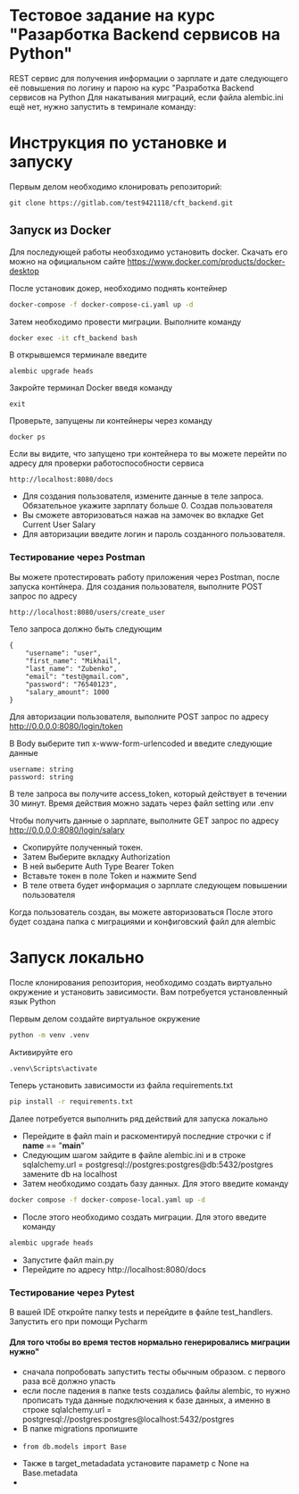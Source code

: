 # Тестовое задание на курс "Разарботка Backend сервисов на Python"

REST сервис для получения информации о зарплате и дате следующего её повышения по логину и парою на курс "Разработка Backend сервисов на Python
Для накатывания миграций, если файла alembic.ini ещё нет, нужно запустить в темринале команду:

# Инструкция по установке и запуску
Первым делом необходимо клонировать репозиторий:
````
git clone https://gitlab.com/test9421118/cft_backend.git
````
## Запуск из Docker 
Для последующей работы необзходимо установить docker. Скачать его можно на официальном сайте https://www.docker.com/products/docker-desktop

После установик докер, необходимо поднять контейнер

```bash
docker-compose -f docker-compose-ci.yaml up -d 
```
Затем необходимо провести миграции. Выполните команду
```bash
docker exec -it cft_backend bash
````
В открывшемся терминале введите
````
alembic upgrade heads
````
Закройте терминал Docker введя команду
````
exit
````
Проверьте, запущены ли контейнеры через команду 
```
docker ps
```
Если вы видите, что запущено три контейнера то вы можете перейти по адресу для проверки работоспособности сервиса
```
http://localhost:8080/docs
```
- Для создания пользователя, измените данные в теле запроса. Обязательное укажите  зарплату больше 0. 
Создав пользователя 
- Вы сможете авторизоваться нажав на замочек во вкладке Get Current User Salary 
- Для авторизации введите логин и пароль созданного пользователя.

### Тестирование через Postman
Вы можете протестировать работу приложения через Postman, после запуска контйнера.
Для создания пользователя, выполните POST запрос по адресу 
````
http://localhost:8080/users/create_user
````
Тело запроса должно быть следующим
```
{
    "username": "user",
    "first_name": "Mikhail",
    "last_name": "Zubenko",
    "email": "test@gmail.com",
    "password": "76540123",
    "salary_amount": 1000
}
```
Для авторизации пользователя, выполните POST запрос по адресу  http://0.0.0.0:8080/login/token

В Body выберите тип x-www-form-urlencoded и введите следующие данные
```
username: string
password: string
```
В теле запроса вы получите access_token, который действует в течении 30 минут. Время действия можно задать через файл setting или .env

Чтобы получить данные о зарплате, выполните GET запрос по адресу http://0.0.0.0:8080/login/salary
- Скопируйте полученный токен. 
- Затем Выберите вкладку Authorization 
- В ней выберите Auth Type Bearer Token
- Вставьте токен в поле Token и нажмите Send
- В теле ответа будет информация о зарплате следующем повышении пользователя


Когда пользователь создан, вы можете авторизоваться
После этого будет создана папка с миграциями и конфиговский файл для alembic
# Запуск локально
После клонирования репозитория, необходимо создать виртуально окружение и установить зависимости. Вам потребуется установленный язык Python

Первым делом создайте виртуальное окружение
```bash
python -m venv .venv
```
Активируйте его
```bash
.venv\Scripts\activate
```
Теперь установить зависимости из файла requirements.txt
````bash
pip install -r requirements.txt
````
Далее потребуется выполнить ряд действий для запуска локально
- Перейдите в файл main и раскоментируй последние строчки с if __name__ == "__main__"
- Следующим шагом зайдите в файле alembic.ini и в строке sqlalchemy.url =  postgresql://postgres:postgres@db:5432/postgres замените db на localhost
- Затем необходимо создать базу данных. Для этого введите команду
````bash
docker compose -f docker-compose-local.yaml up -d
````
- После этого необходимо создать миграции. Для этого введите команду
````bash
alembic upgrade heads
````
- Запустите файл main.py
- Перейдите по адресу http://localhost:8080/docs

### Тестирование через Pytest

В вашей IDE откройте папку tests и перейдите в файле test_handlers. Запустить его при помощи Pycharm


#### Для того чтобы во время тестов нормально генерировались миграции нужно"

- сначала попробовать запустить тесты обычным образом. с первого раза всё должно упасть
- если после падения в папке tests создались файлы alembic, то нужно прописать туда данные подключения к базе данных, а именно в строке sqlalchemy.url = postgresql://postgres:postgres@localhost:5432/postgres
- В папке migrations пропишите 
- ``` 
  from db.models import Base
  ```
- Также в target_metadadata установите параметр с None на Base.metadata
- 